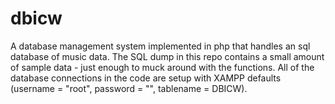 # dbicw
A database management system implemented in php that handles an sql database of music data.
The SQL dump in this repo contains a small amount of sample data - just enough to muck around with the functions. All of the database connections in the code are setup with XAMPP defaults (username = "root", password = "", tablename = DBICW).
